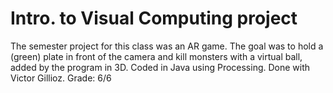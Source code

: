 # Intro. to Visual Computing project
The semester project for this class was an AR game. The goal was to hold a (green) plate in front of the camera and kill monsters with a virtual ball, added by the program in 3D.
Coded in Java using Processing.
Done with Victor Gillioz. Grade: 6/6
